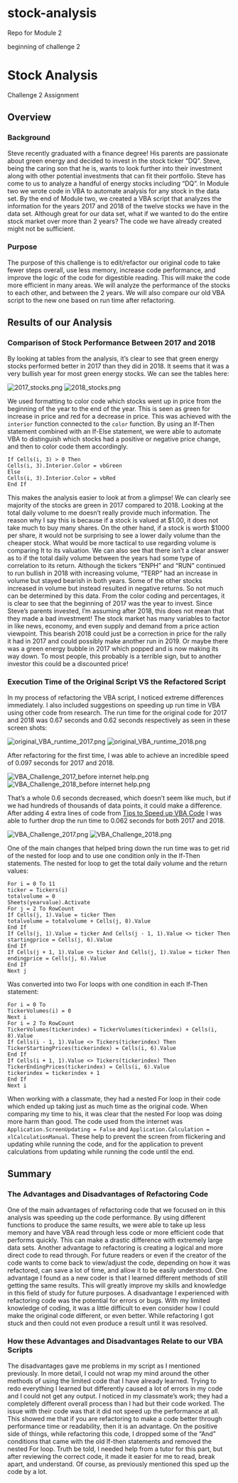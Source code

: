 # stock-analysis
Repo for Module 2


beginning of challenge 2
# Stock Analysis
Challenge 2 Assignment 


## Overview

### Background
Steve recently graduated with a finance degree! His parents are passionate about green energy and decided to invest in the stock ticker “DQ”. Steve, being the caring son that he is, wants to look further into their investment along with other potential investments that can fit their portfolio. Steve has come to us to analyze a handful of energy stocks including “DQ”. In Module two we wrote code in VBA to automate analysis for any stock in the data set. By the end of Module two, we created a VBA script that analyzes the information for the years 2017 and 2018 of the twelve stocks we have in the data set. Although great for our data set, what if we wanted to do the entire stock market over more than 2 years? The code we have already created might not be sufficient.
### Purpose
The purpose of this challenge is to edit/refactor our original code to take fewer steps overall, use less memory, increase code performance, and improve the logic of the code for digestible reading. This will make the code more efficient in many areas. We will analyze the performance of the stocks to each other, and between the 2 years. We will also compare our old VBA script to the new one based on run time after refactoring.

## Results of our Analysis

### Comparison of Stock Performance Between 2017 and 2018 
By looking at tables from the analysis, it’s clear to see that green energy stocks performed better in 2017 than they did in 2018. It seems that it was a very bullish year for most green energy stocks. We can see the tables here:

![2017_stocks.png](https://github.com/DaniliukK95/stock-analysis/blob/main/Resources/2017_Stocks.png) ![2018_stocks.png](https://github.com/DaniliukK95/stock-analysis/blob/main/Resources/2018_Stocks.png)

We used formatting to color code which stocks went up in price from the beginning of the year to the end of the year. This is seen as green for increase in price and red for a decrease in price. This was achieved with the `interior` function connected to the `color` function. By using an If-Then statement combined with an If-Else statement, we were able to automate VBA to distinguish which stocks had a positive or negative price change, and then to color code them accordingly. 
```
If Cells(i, 3) > 0 Then
Cells(i, 3).Interior.Color = vbGreen
Else
Cells(i, 3).Interior.Color = vbRed
End If
```
This makes the analysis easier to look at from a glimpse! We can clearly see majority of the stocks are green in 2017 compared to 2018. Looking at the total daily volume to me doesn’t really provide much information. The reason why I say this is because if a stock is valued at $1.00, it does not take much to buy many shares. On the other hand, if a stock is worth $1000 per share, it would not be surprising to see a lower daily volume than the cheaper stock. What would be more tactical to use regarding volume is comparing It to its valuation. We can also see that there isn’t a clear answer as to if the total daily volume between the years had some type of correlation to its return. Although the tickers “ENPH” and “RUN” continued to run bullish in 2018 with increasing volume, “TERP” had an increase in volume but stayed bearish in both years. Some of the other stocks increased in volume but instead resulted in negative returns. So not much can be determined by this data. From the color coding and percentages, it is clear to see that the beginning of 2017 was the year to invest. Since Steve’s parents invested, I’m assuming after 2018, this does not mean that they made a bad investment! The stock market has many variables to factor in like news, economy, and even supply and demand from a price action viewpoint. This bearish 2018 could just be a correction in price for the rally it had in 2017 and could possibly make another run in 2019. Or maybe there was a green energy bubble in 2017 which popped and is now making its way down. To most people, this probably is a terrible sign, but to another investor this could be a discounted price! 

### Execution Time of the Original Script VS the Refactored Script
In my process of refactoring the VBA script, I noticed extreme differences immediately. I also included suggestions on speeding up run time in VBA using other code from research. The run time for the original code for 2017 and 2018 was 0.67 seconds and 0.62 seconds respectively as seen in these screen shots: 

![original_VBA_runtime_2017.png](https://github.com/DaniliukK95/stock-analysis/blob/main/Resources/Original_VBA_RunTime_2017.png) ![original_VBA_runtime_2018.png](https://github.com/DaniliukK95/stock-analysis/blob/main/Resources/Original_VBA_RunTime_2018.png) 

After refactoring for the first time, I was able to achieve an incredible speed of 0.097 seconds for 2017 and 2018. 

![VBA_Challenge_2017_before internet help.png](https://github.com/DaniliukK95/stock-analysis/blob/main/Resources/VBA_Challenge_2017_before%20internet%20help.png) ![VBA_Challenge_2018_before internet help.png](https://github.com/DaniliukK95/stock-analysis/blob/main/Resources/VBA_Challenge_2018_before%20internet%20help.png)

That’s a whole 0.6 seconds decreased, which doesn’t seem like much, but if we had hundreds of thousands of data points, it could make a difference. After adding 4 extra lines of code from [Tips to Speed up VBA Code](https://eident.co.uk/2016/03/top-ten-tips-to-speed-up-your-vba-code/) I was able to further drop the run time to 0.062 seconds for both 2017 and 2018. 

![VBA_Challenge_2017.png](https://github.com/DaniliukK95/stock-analysis/blob/main/Resources/VBA_Challenge_2017.png) ![VBA_Challenge_2018.png](https://github.com/DaniliukK95/stock-analysis/blob/main/Resources/VBA_Challenge_2018.png)

One of the main changes that helped bring down the run time was to get rid of the nested for loop and to use one condition only in the If-Then statements. The nested for loop to get the total daily volume and the return values: 
```
For i = 0 To 11
ticker = Tickers(i)
totalvolume = 0
Sheets(yearvalue).Activate
For j = 2 To RowCount
If Cells(j, 1).Value = ticker Then
totalvolume = totalvolume + Cells(j, 8).Value
End If
If Cells(j, 1).Value = ticker And Cells(j - 1, 1).Value <> ticker Then
startingprice = Cells(j, 6).Value
End If
If Cells(j + 1, 1).Value <> ticker And Cells(j, 1).Value = ticker Then
endingprice = Cells(j, 6).Value
End If
Next j
```
Was converted into two For loops with one condition in each If-Then statement:
```
For i = 0 To 
TickerVolumes(i) = 0
Next i
For i = 2 To RowCount
TickerVolumes(tickerindex) = TickerVolumes(tickerindex) + Cells(i, 8).Value
If Cells(i - 1, 1).Value <> Tickers(tickerindex) Then
TickerStartingPrices(tickerindex) = Cells(i, 6).Value
End If
If Cells(i + 1, 1).Value <> Tickers(tickerindex) Then
TickerEndingPrices(tickerindex) = Cells(i, 6).Value
tickerindex = tickerindex + 1
End If
Next i
```

When working with a classmate, they had a nested For loop in their code which ended up taking just as much time as the original code. When comparing my time to his, it was clear that the nested For loop was doing more harm than good. The code used from the internet was `Application.ScreenUpdating = False` and `Application.Calculation = xlCalculationManual`. These help to prevent the screen from flickering and updating while running the code, and for the application to prevent calculations from updating while running the code until the end. 

## Summary

### The Advantages and Disadvantages of Refactoring Code
One of the main advantages of refactoring code that we focused on in this analysis was speeding up the code performance. By using different functions to produce the same results, we were able to take up less memory and have VBA read through less code or more efficient code that performs quickly. This can make a drastic difference with extremely large data sets. Another advantage to refactoring is creating a logical and more direct code to read through. For future readers or even if the creator of the code wants to come back to view/adjust the code, depending on how it was refactored, can save a lot of time, and allow it to be easily understood. One advantage I found as a new coder is that I learned different methods of still getting the same results. This will greatly improve my skills and knowledge in this field of study for future purposes. A disadvantage I experienced with refactoring code was the potential for errors or bugs. With my limited knowledge of coding, it was a little difficult to even consider how I could make the original code different, or even better. While refactoring I got stuck and then could not even produce a result until it was resolved. 

### How these Advantages and Disadvantages Relate to our VBA Scripts
The disadvantages gave me problems in my script as I mentioned previously. In more detail, I could not wrap my mind around the other methods of using the limited code that I have already learned. Trying to redo everything I learned but differently caused a lot of errors in my code and I could not get any output. I noticed in my classmate’s work; they had a completely different overall process than I had but their code worked. The issue with their code was that it did not speed up the performance at all. This showed me that if you are refactoring to make a code better through performance time or readability, then it is an advantage. On the positive side of things, while refactoring this code, I dropped some of the “And” conditions that came with the old If-then statements and removed the nested For loop. Truth be told, I needed help from a tutor for this part, but after reviewing the correct code, it made it easier for me to read, break apart, and understand. Of course, as previously mentioned this sped up the code by a lot. 
